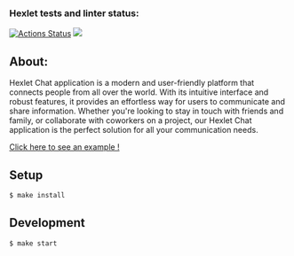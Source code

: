 ### Hexlet tests and linter status:

[![Actions Status](https://github.com/nightshiftmaster/frontend-project-12/workflows/hexlet-check/badge.svg)](https://github.com/nightshiftmaster/frontend-project-12/actions)
<a href="https://codeclimate.com/github/nightshiftmaster/frontend-project-12/maintainability"><img src="https://api.codeclimate.com/v1/badges/f16f950565bd63490a1d/maintainability" /></a>

## About:

Hexlet Chat application is a modern and user-friendly platform that connects people from all over the world. With its intuitive interface and robust features, it provides an effortless way for users to communicate and share information. Whether you're looking to stay in touch with friends and family, or collaborate with coworkers on a project, our Hexlet Chat application is the perfect solution for all your communication needs.

[Click here to see an example !](https://frontend-project-12-production-5178.up.railway.app)

## Setup

```sh
$ make install
```

## Development

```sh
$ make start
```
